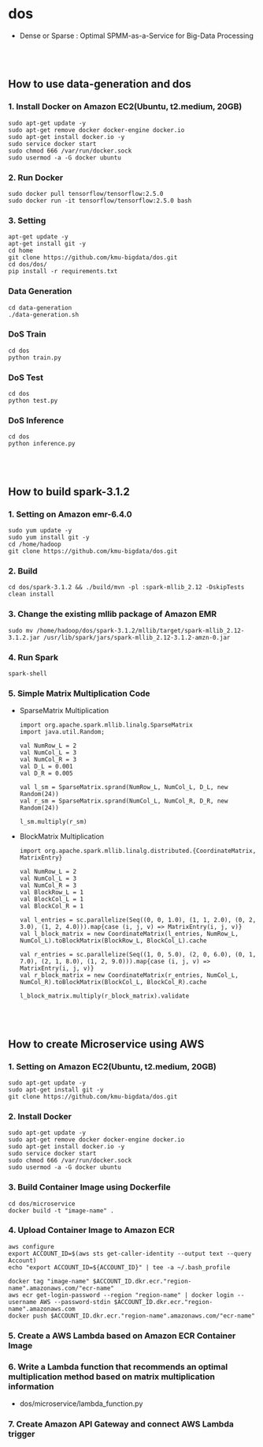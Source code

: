 # dos

- Dense or Sparse : Optimal SPMM-as-a-Service for Big-Data Processing

<br><br>

## How to use data-generation and dos

### 1. Install Docker on Amazon EC2(Ubuntu, t2.medium, 20GB)

```
sudo apt-get update -y
sudo apt-get remove docker docker-engine docker.io
sudo apt-get install docker.io -y
sudo service docker start
sudo chmod 666 /var/run/docker.sock
sudo usermod -a -G docker ubuntu
```

### 2. Run Docker

```
sudo docker pull tensorflow/tensorflow:2.5.0
sudo docker run -it tensorflow/tensorflow:2.5.0 bash
```

### 3. Setting

```
apt-get update -y
apt-get install git -y
cd home
git clone https://github.com/kmu-bigdata/dos.git
cd dos/dos/
pip install -r requirements.txt
```

### Data Generation

```
cd data-generation
./data-generation.sh
```

### DoS Train

```
cd dos
python train.py
```

### DoS Test

```
cd dos
python test.py
```

### DoS Inference

```
cd dos
python inference.py
```

<br><br>

## How to build spark-3.1.2

### 1. Setting on Amazon emr-6.4.0

```
sudo yum update -y
sudo yum install git -y
cd /home/hadoop
git clone https://github.com/kmu-bigdata/dos.git
```

### 2. Build

```
cd dos/spark-3.1.2 && ./build/mvn -pl :spark-mllib_2.12 -DskipTests clean install
```

### 3. Change the existing mllib package of Amazon EMR

```
sudo mv /home/hadoop/dos/spark-3.1.2/mllib/target/spark-mllib_2.12-3.1.2.jar /usr/lib/spark/jars/spark-mllib_2.12-3.1.2-amzn-0.jar
```

### 4. Run Spark

```
spark-shell
```

### 5. Simple Matrix Multiplication Code

- SparseMatrix Multiplication
    
    ```
    import org.apache.spark.mllib.linalg.SparseMatrix
    import java.util.Random;
    
    val NumRow_L = 2
    val NumCol_L = 3
    val NumCol_R = 3
    val D_L = 0.001
    val D_R = 0.005
    
    val l_sm = SparseMatrix.sprand(NumRow_L, NumCol_L, D_L, new Random(24))
    val r_sm = SparseMatrix.sprand(NumCol_L, NumCol_R, D_R, new Random(24))
    
    l_sm.multiply(r_sm)
    ```
    
- BlockMatrix Multiplication
    
    ```
    import org.apache.spark.mllib.linalg.distributed.{CoordinateMatrix, MatrixEntry}
    
    val NumRow_L = 2
    val NumCol_L = 3
    val NumCol_R = 3
    val BlockRow_L = 1
    val BlockCol_L = 1
    val BlockCol_R = 1
    
    val l_entries = sc.parallelize(Seq((0, 0, 1.0), (1, 1, 2.0), (0, 2, 3.0), (1, 2, 4.0))).map{case (i, j, v) => MatrixEntry(i, j, v)}
    val l_block_matrix = new CoordinateMatrix(l_entries, NumRow_L, NumCol_L).toBlockMatrix(BlockRow_L, BlockCol_L).cache
    
    val r_entries = sc.parallelize(Seq((1, 0, 5.0), (2, 0, 6.0), (0, 1, 7.0), (2, 1, 8.0), (1, 2, 9.0))).map{case (i, j, v) => MatrixEntry(i, j, v)}
    val r_block_matrix = new CoordinateMatrix(r_entries, NumCol_L, NumCol_R).toBlockMatrix(BlockCol_L, BlockCol_R).cache
    
    l_block_matrix.multiply(r_block_matrix).validate
    ```

<br><br>

## How to create Microservice using AWS

### 1. Setting on Amazon EC2(Ubuntu, t2.medium, 20GB)

```
sudo apt-get update -y
sudo apt-get install git -y
git clone https://github.com/kmu-bigdata/dos.git
```

### 2. Install Docker

```
sudo apt-get update -y
sudo apt-get remove docker docker-engine docker.io
sudo apt-get install docker.io -y
sudo service docker start
sudo chmod 666 /var/run/docker.sock
sudo usermod -a -G docker ubuntu
```

### 3. Build Container Image using Dockerfile

```
cd dos/microservice
docker build -t "image-name" .
```

### 4. Upload Container Image to Amazon ECR

```
aws configure
export ACCOUNT_ID=$(aws sts get-caller-identity --output text --query Account)
echo "export ACCOUNT_ID=${ACCOUNT_ID}" | tee -a ~/.bash_profile

docker tag "image-name" $ACCOUNT_ID.dkr.ecr."region-name".amazonaws.com/"ecr-name"
aws ecr get-login-password --region "region-name" | docker login --username AWS --password-stdin $ACCOUNT_ID.dkr.ecr."region-name".amazonaws.com
docker push $ACCOUNT_ID.dkr.ecr."region-name".amazonaws.com/"ecr-name"
```

### 5. Create a AWS Lambda based on Amazon ECR Container Image

### 6. Write a Lambda function that recommends an optimal multiplication method based on matrix multiplication information

- dos/microservice/lambda_function.py

### 7. Create Amazon API Gateway and connect AWS Lambda trigger
